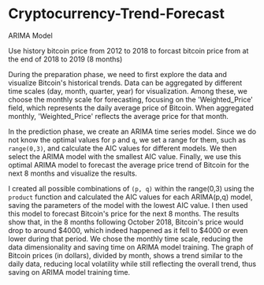 # Cryptocurrency-Trend-Forecast
ARIMA Model

Use history bitcoin price from 2012 to 2018 to forcast bitcoin price from at the end of 2018 to 2019 (8 months)

During the preparation phase, we need to first explore the data and visualize Bitcoin's historical trends. Data can be aggregated by different time scales (day, month, quarter, year) for visualization. Among these, we choose the monthly scale for forecasting, focusing on the 'Weighted_Price' field, which represents the daily average price of Bitcoin. When aggregated monthly, 'Weighted_Price' reflects the average price for that month.

In the prediction phase, we create an ARIMA time series model. Since we do not know the optimal values for `p` and `q`, we set a range for them, such as `range(0,3)`, and calculate the AIC values for different models. We then select the ARIMA model with the smallest AIC value. Finally, we use this optimal ARIMA model to forecast the average price trend of Bitcoin for the next 8 months and visualize the results.

I created all possible combinations of `(p, q)` within the range(0,3) using the `product` function and calculated the AIC values for each ARIMA(p,q) model, saving the parameters of the model with the lowest AIC value. I then used this model to forecast Bitcoin's price for the next 8 months. The results show that, in the 8 months following October 2018, Bitcoin's price would drop to around $4000, which indeed happened as it fell to $4000 or even lower during that period. We chose the monthly time scale, reducing the data dimensionality and saving time on ARIMA model training. The graph of Bitcoin prices (in dollars), divided by month, shows a trend similar to the daily data, reducing local volatility while still reflecting the overall trend, thus saving on ARIMA model training time.
